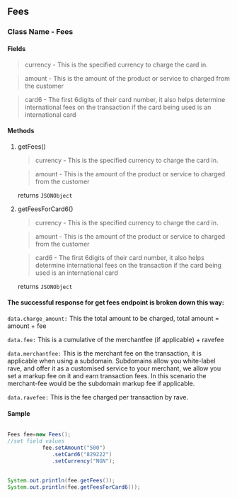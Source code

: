 ## Fees

### Class Name - Fees


#### Fields
>currency - This is the specified currency to charge the card in.

>amount - This is the amount of the product or service to charged from the customer

>card6 - The first 6digits of their card number, it also helps determine international fees on the transaction if the card being used is an international card

#### Methods
1. getFees()


    >currency - This is the specified currency to charge the card in.
    
    >amount - This is the amount of the product or service to charged from the customer

    returns `JSONObject`
    

2. getFeesForCard6()

    >currency - This is the specified currency to charge the card in.
    
    >amount - This is the amount of the product or service to charged from the customer
    
    >card6 - The first 6digits of their card number, it also helps determine international fees on the transaction if the card being used is an international card
    
    returns `JSONObject`
    
#### The successful response for get fees endpoint is broken down this way:

 `data.charge_amount:` This the total amount to be charged, total amount = amount + fee

 `data.fee:` This is a cumulative of the merchantfee (if applicable) + ravefee

 `data.merchantfee:` This is the merchant fee on the transaction, it is applicable when using a subdomain. Subdomains allow you white-label rave, and offer it as a customised service to your merchant, we allow you set a markup fee on it and earn transaction fees. In this scenario the merchant-fee would be the subdomain markup fee if applicable.

 `data.ravefee:` This is the fee charged per transaction by rave.
 
 
#### Sample

```java

Fees fee=new Fees();
//set field values
           fee.setAmount("500")
              .setCard6("829222")
              .setCurrency("NGN");
        
        
System.out.println(fee.getFees());
System.out.println(fee.getFeesForCard6());

```


